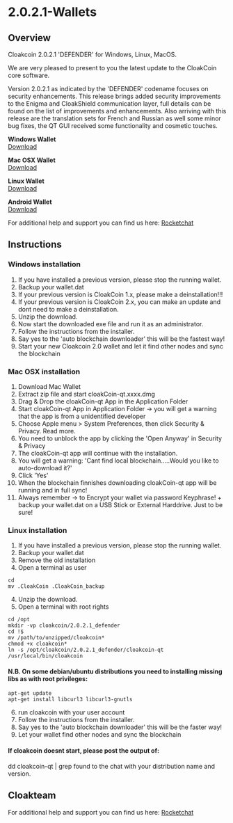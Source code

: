 # 2.0.2.1-Wallets

## Overview
Cloakcoin 2.0.2.1 'DEFENDER' for Windows, Linux, MacOS.
 
We are very pleased to present to you the latest update to the CloakCoin core software.
 
Version 2.0.2.1 as indicated by the 'DEFENDER' codename focuses on security enhancements. This release brings added security improvements to the Enigma and CloakShield communication layer, full details can be found on the list of improvements and enhancements.  Also arriving with this release are the translation sets for French and Russian as well some minor bug fixes, the QT GUI received some functionality and cosmetic touches.

**Windows Wallet**<br />
[Download](https://github.com/CloakProject/2.0.2.1-Wallets/raw/master/cloakCoin_qt-daemon_win_x86_v2.0.2.1.defender.zip)

**Mac OSX Wallet**<br />
[Download](https://github.com/CloakProject/2.0.2.1-Wallets/raw/master/cloakCoin_qt_osx_x64_v2.0.2.1.defender.zip)

**Linux Wallet**<br />
[Download](https://github.com/CloakProject/2.0.2.1-Wallets/raw/master/cloakCoin_qt-daemon_linux_x64_v2.0.2.1.defender.zip)

**Android Wallet**<br />
[Download](https://play.google.com/store/apps/details?id=com.cloakcoin.wallet)

For additional help and support you can find us here:
[Rocketchat](https://chat.cloakcoin.com)

## Instructions

### Windows installation

1. If you have installed a previous version, please stop the running wallet.
2. Backup your wallet.dat
3. If your previous version is CloakCoin 1.x, please make a deinstallation!!!
4. If your previous version is CloakCoin 2.x, you can make an update and dont need to make a deinstallation.
5. Unzip the download.
6. Now start the downloaded exe file and run it as an administrator.
7. Follow the instructions from the installer.
8. Say yes to the 'auto blockchain downloader' this will be the fastest way!
9. Start your new Cloakcoin 2.0 wallet and let it find other nodes and sync the blockchain

### Mac OSX installation

1. Download Mac Wallet
2. Extract zip file and start cloakCoin-qt.xxxx.dmg
3. Drag & Drop the cloakCoin-qt App in the Application Folder
4. Start cloakCoin-qt App in Application Folder -> you will get a warning that the app is from a unidentified developer
5. Choose Apple menu > System Preferences, then click Security & Privacy. Read more.
6. You need to unblock the app by clicking the 'Open Anyway' in Security & Privacy
7. The cloakCoin-qt app will continue with the installation.
8. You will get a warning: 'Cant find local blockchain…..Would you like to auto-download it?'
9. Click 'Yes'
10. When the blockchain finnishes downloading cloakCoin-qt app will be running and in full sync!
11. Always remember  -> to Encrypt your wallet via password Keyphrase! + backup your wallet.dat on a USB Stick or External Harddrive. Just to be sure!

### Linux installation

1. If you have installed a previous version, please stop the running wallet.
2. Backup your wallet.dat
3. Remove the old installation
4. Open a terminal as user
```
cd
mv .CloakCoin .CloakCoin_backup
```
4. Unzip the download.
5. Open a terminal with root rights
```
cd /opt
mkdir -vp cloakcoin/2.0.2.1_defender
cd !$
mv /path/to/unzipped/cloakcoin* 
chmod +x cloakcoin*
ln -s /opt/cloakcoin/2.0.2.1_defender/cloakcoin-qt /usr/local/bin/cloakcoin
```

#### N.B. On some debian/ubuntu distributions you need to installing missing libs as with root privileges:
```
apt-get update
apt-get install libcurl3 libcurl3-gnutls
```
6. run cloakcoin with your user account
7. Follow the instructions from the installer.
8. Say yes to the 'auto blockchain downloader' this will be the faster way!
9. Let your wallet find other nodes and sync the blockchain


#### If cloakcoin doesnt start, please post the output of:

dd cloakcoin-qt | grep found
to the chat with your distribution name and version.

## Cloakteam
For additional help and support you can find us here:
[Rocketchat](https://chat.cloakcoin.com)
